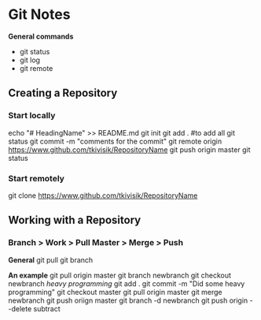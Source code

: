 # Git Notes

**General commands**

* git status
* git log
* git remote

## Creating a Repository

### Start locally

echo "# HeadingName" >> README.md
git init
git add . #to add all
git status
git commit -m "comments for the commit"
git remote origin https://www.github.com/tkivisik/RepositoryName
git push origin master
git status

### Start remotely

git clone https://www.github.com/tkivisik/RepositoryName

## Working with a Repository

### Branch > Work > Pull Master > Merge > Push

**General**
git pull <remotename> <branchname>
git branch <branchname>

**An example**
git pull origin master
git branch newbranch
git checkout newbranch
*heavy programming*
git add .
git commit -m "Did some heavy programming"
git checkout master
git pull origin master
git merge newbranch
git push oriign master
git branch -d newbranch
git push origin --delete subtract